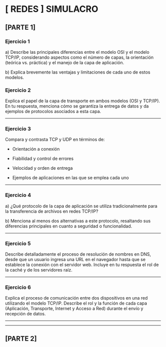 # [ REDES ] SIMULACRO

## [PARTE 1]

### Ejercicio 1
a) Describe las principales diferencias entre el modelo OSI y el modelo TCP/IP, considerando aspectos como el número de capas, la orientación (teórica vs. práctica) y el manejo de la capa de aplicación.

b) Explica brevemente las ventajas y limitaciones de cada uno de estos modelos.

### Ejercicio 2
Explica el papel de la capa de transporte en ambos modelos (OSI y TCP/IP). En tu respuesta, menciona cómo se garantiza la entrega de datos y da ejemplos de protocolos asociados a esta capa.

***

### Ejercicio 3
Compara y contrasta TCP y UDP en términos de:

* Orientación a conexión

* Fiabilidad y control de errores
  
* Velocidad y orden de entrega
  
* Ejemplos de aplicaciones en las que se emplea cada uno

***

### Ejercicio 4
a) ¿Qué protocolo de la capa de aplicación se utiliza tradicionalmente para la transferencia de archivos en redes TCP/IP?

b) Menciona al menos dos alternativas a este protocolo, resaltando sus diferencias principales en cuanto a seguridad o funcionalidad.

***

### Ejercicio 5
Describe detalladamente el proceso de resolución de nombres en DNS, desde que un usuario ingresa una URL en el navegador hasta que se establece la conexión con el servidor web. Incluye en tu respuesta el rol de la caché y de los servidores raíz.

***

### Ejercicio 6
Explica el proceso de comunicación entre dos dispositivos en una red utilizando el modelo TCP/IP. Describe el rol y la función de cada capa (Aplicación, Transporte, Internet y Acceso a Red) durante el envío y recepción de datos.

***
***

## [PARTE 2]
